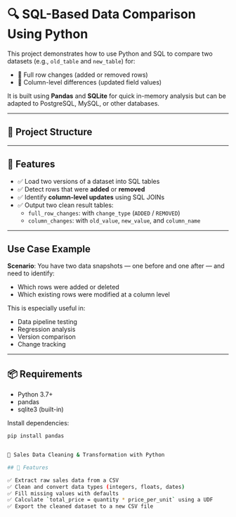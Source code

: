 # 🔍 SQL-Based Data Comparison Using Python

This project demonstrates how to use Python and SQL to compare two datasets (e.g., `old_table` and `new_table`) for:

- 🔄 Full row changes (added or removed rows)
- 🧬 Column-level differences (updated field values)

It is built using **Pandas** and **SQLite** for quick in-memory analysis but can be adapted to PostgreSQL, MySQL, or other databases.

---

## 📁 Project Structure


---

## 🚀 Features

- ✅ Load two versions of a dataset into SQL tables
- ✅ Detect rows that were **added** or **removed**
- ✅ Identify **column-level updates** using SQL JOINs
- ✅ Output two clean result tables:
  - `full_row_changes`: with `change_type` (`ADDED` / `REMOVED`)
  - `column_changes`: with `old_value`, `new_value`, and `column_name`

---

## Use Case Example

**Scenario**: You have two data snapshots — one before and one after — and need to identify:
- Which rows were added or deleted
- Which existing rows were modified at a column level

This is especially useful in:
- Data pipeline testing
- Regression analysis
- Version comparison
- Change tracking

---

## 📦 Requirements

- Python 3.7+
- pandas
- sqlite3 (built-in)

Install dependencies:

```bash
pip install pandas


🧼 Sales Data Cleaning & Transformation with Python

## 📌 Features

✅ Extract raw sales data from a CSV  
✅ Clean and convert data types (integers, floats, dates)  
✅ Fill missing values with defaults  
✅ Calculate `total_price = quantity * price_per_unit` using a UDF  
✅ Export the cleaned dataset to a new CSV file
